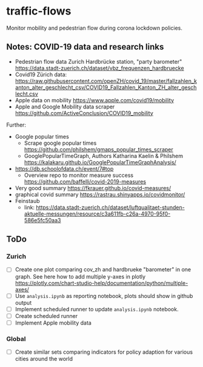 # traffic-flows
Monitor mobility and pedestrian flow during corona lockdown policies. 


## Notes: COVID-19 data and research links
- Pedestrian flow data Zurich Hardbrücke station, "party barometer" https://data.stadt-zuerich.ch/dataset/vbz_frequenzen_hardbruecke
- Covid19 Zürich data: https://raw.githubusercontent.com/openZH/covid_19/master/fallzahlen_kanton_alter_geschlecht_csv/COVID19_Fallzahlen_Kanton_ZH_alter_geschlecht.csv
- Apple data on mobility https://www.apple.com/covid19/mobility
- Apple and Google Mobility data scraper https://github.com/ActiveConclusion/COVID19_mobility


Further:
- Google popular times
  - Scrape google popular times https://github.com/philshem/gmaps_popular_times_scraper
  - GooglePopularTimeGraph, Authors Katharina Kaelin & Philshem https://kalakaru.github.io/GooglePopularTimeGraphAnalysis/
- https://db.schoolofdata.ch/event/7#top
  - Overview repo to monitor measure success https://github.com/baffelli/covid-2019-measures
- Very good summary https://fkrauer.github.io/covid-measures/
- graphical covid summary https://rastrau.shinyapps.io/covidmonitor/
- Feinstaub
  - link: https://data.stadt-zuerich.ch/dataset/luftqualitaet-stunden-aktuelle-messungen/resource/c3a611fb-c26a-4970-95f0-586e5fc50aa3


## ToDo

### Zurich
- [ ] Create one plot comparing cov_zh and hardbrueke "barometer" in one graph. See here how to add multiple y-axes in plotly https://plotly.com/chart-studio-help/documentation/python/multiple-axes/
- [ ] Use `analysis.ipynb` as reporting notebook, plots should show in github output
- [ ] Implement scheduled runner to update `analysis.ipynb` notebook.
- [ ] Create scheduled runner
- [ ] Implement Apple mobility data

### Global
- [ ] Create similar sets comparing indicators for policy adaption for various cities around the world
